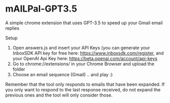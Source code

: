 # mAILPal-GPT3.5
A simple chrome extension that uses GPT-3.5 to speed up your Gmail email replies

Setup
1. Open answers.js and insert your API Keys (you can generate your InboxSDK API key for free here: https://www.inboxsdk.com/register, and your OpenAI Api Key here: https://beta.openai.com/account/api-keys
2. Go to chrome://extensions/ in your Chrome Browser and upload the folder
3. Choose an email sequence (Gmail) .. and play :)

Remember that the tool only responds to emails that have been expanded. If you only want to respond to the last response received, do not expand the previous ones and the tool will only consider those.
